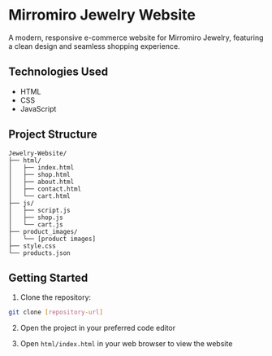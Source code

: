 # Mirromiro Jewelry Website

A modern, responsive e-commerce website for Mirromiro Jewelry, featuring a clean design and seamless shopping experience.

## Technologies Used
- HTML
- CSS
- JavaScript 

## Project Structure

```
Jewelry-Website/
├── html/
│   ├── index.html
│   ├── shop.html
│   ├── about.html
│   ├── contact.html
│   └── cart.html
├── js/
│   ├── script.js
│   ├── shop.js
│   └── cart.js
├── product_images/
│   └── [product images]
├── style.css
└── products.json
```

## Getting Started

1. Clone the repository:
```bash
git clone [repository-url]
```
2. Open the project in your preferred code editor

3. Open `html/index.html` in your web browser to view the website

